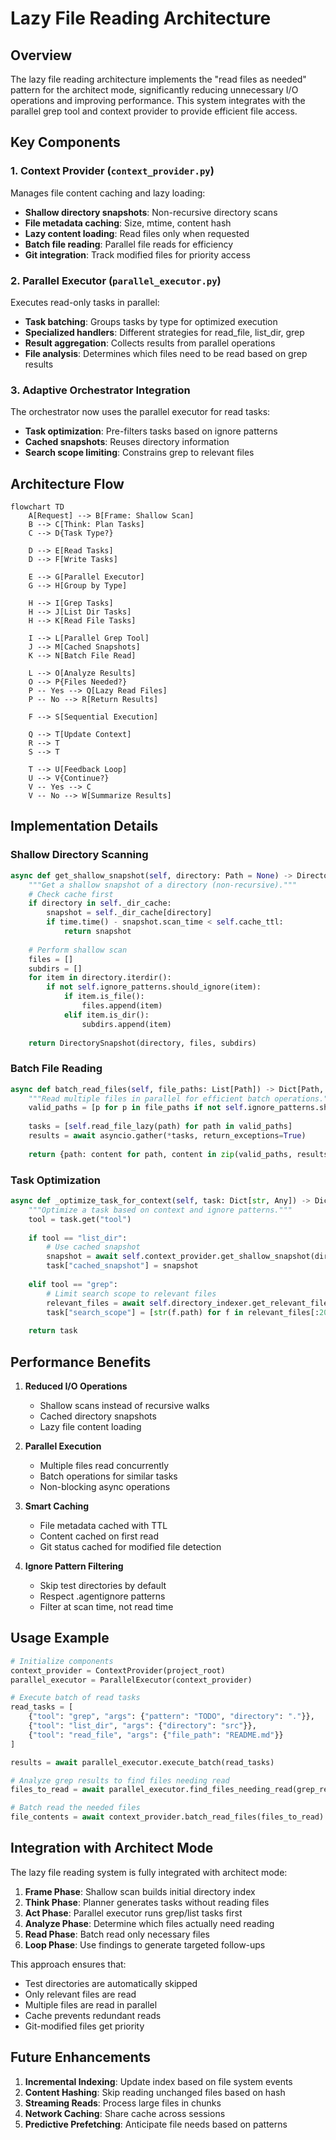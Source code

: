 # Lazy File Reading Architecture

## Overview

The lazy file reading architecture implements the "read files as needed" pattern for the architect mode, significantly reducing unnecessary I/O operations and improving performance. This system integrates with the parallel grep tool and context provider to provide efficient file access.

## Key Components

### 1. Context Provider (`context_provider.py`)
Manages file content caching and lazy loading:
- **Shallow directory snapshots**: Non-recursive directory scans
- **File metadata caching**: Size, mtime, content hash
- **Lazy content loading**: Read files only when requested
- **Batch file reading**: Parallel file reads for efficiency
- **Git integration**: Track modified files for priority access

### 2. Parallel Executor (`parallel_executor.py`)
Executes read-only tasks in parallel:
- **Task batching**: Groups tasks by type for optimized execution
- **Specialized handlers**: Different strategies for read_file, list_dir, grep
- **Result aggregation**: Collects results from parallel operations
- **File analysis**: Determines which files need to be read based on grep results

### 3. Adaptive Orchestrator Integration
The orchestrator now uses the parallel executor for read tasks:
- **Task optimization**: Pre-filters tasks based on ignore patterns
- **Cached snapshots**: Reuses directory information
- **Search scope limiting**: Constrains grep to relevant files

## Architecture Flow

```mermaid
flowchart TD
    A[Request] --> B[Frame: Shallow Scan]
    B --> C[Think: Plan Tasks]
    C --> D{Task Type?}
    
    D --> E[Read Tasks]
    D --> F[Write Tasks]
    
    E --> G[Parallel Executor]
    G --> H[Group by Type]
    
    H --> I[Grep Tasks]
    H --> J[List Dir Tasks]
    H --> K[Read File Tasks]
    
    I --> L[Parallel Grep Tool]
    J --> M[Cached Snapshots]
    K --> N[Batch File Read]
    
    L --> O[Analyze Results]
    O --> P{Files Needed?}
    P -- Yes --> Q[Lazy Read Files]
    P -- No --> R[Return Results]
    
    F --> S[Sequential Execution]
    
    Q --> T[Update Context]
    R --> T
    S --> T
    
    T --> U[Feedback Loop]
    U --> V{Continue?}
    V -- Yes --> C
    V -- No --> W[Summarize Results]
```

## Implementation Details

### Shallow Directory Scanning
```python
async def get_shallow_snapshot(self, directory: Path = None) -> DirectorySnapshot:
    """Get a shallow snapshot of a directory (non-recursive)."""
    # Check cache first
    if directory in self._dir_cache:
        snapshot = self._dir_cache[directory]
        if time.time() - snapshot.scan_time < self.cache_ttl:
            return snapshot
    
    # Perform shallow scan
    files = []
    subdirs = []
    for item in directory.iterdir():
        if not self.ignore_patterns.should_ignore(item):
            if item.is_file():
                files.append(item)
            elif item.is_dir():
                subdirs.append(item)
    
    return DirectorySnapshot(directory, files, subdirs)
```

### Batch File Reading
```python
async def batch_read_files(self, file_paths: List[Path]) -> Dict[Path, Optional[str]]:
    """Read multiple files in parallel for efficient batch operations."""
    valid_paths = [p for p in file_paths if not self.ignore_patterns.should_ignore(p)]
    
    tasks = [self.read_file_lazy(path) for path in valid_paths]
    results = await asyncio.gather(*tasks, return_exceptions=True)
    
    return {path: content for path, content in zip(valid_paths, results)}
```

### Task Optimization
```python
async def _optimize_task_for_context(self, task: Dict[str, Any]) -> Dict[str, Any]:
    """Optimize a task based on context and ignore patterns."""
    tool = task.get("tool")
    
    if tool == "list_dir":
        # Use cached snapshot
        snapshot = await self.context_provider.get_shallow_snapshot(dir_path)
        task["cached_snapshot"] = snapshot
    
    elif tool == "grep":
        # Limit search scope to relevant files
        relevant_files = await self.directory_indexer.get_relevant_files(query)
        task["search_scope"] = [str(f.path) for f in relevant_files[:20]]
    
    return task
```

## Performance Benefits

1. **Reduced I/O Operations**
   - Shallow scans instead of recursive walks
   - Cached directory snapshots
   - Lazy file content loading

2. **Parallel Execution**
   - Multiple files read concurrently
   - Batch operations for similar tasks
   - Non-blocking async operations

3. **Smart Caching**
   - File metadata cached with TTL
   - Content cached on first read
   - Git status cached for modified file detection

4. **Ignore Pattern Filtering**
   - Skip test directories by default
   - Respect .agentignore patterns
   - Filter at scan time, not read time

## Usage Example

```python
# Initialize components
context_provider = ContextProvider(project_root)
parallel_executor = ParallelExecutor(context_provider)

# Execute batch of read tasks
read_tasks = [
    {"tool": "grep", "args": {"pattern": "TODO", "directory": "."}},
    {"tool": "list_dir", "args": {"directory": "src"}},
    {"tool": "read_file", "args": {"file_path": "README.md"}}
]

results = await parallel_executor.execute_batch(read_tasks)

# Analyze grep results to find files needing read
files_to_read = await parallel_executor.find_files_needing_read(grep_results)

# Batch read the needed files
file_contents = await context_provider.batch_read_files(files_to_read)
```

## Integration with Architect Mode

The lazy file reading system is fully integrated with architect mode:

1. **Frame Phase**: Shallow scan builds initial directory index
2. **Think Phase**: Planner generates tasks without reading files
3. **Act Phase**: Parallel executor runs grep/list tasks first
4. **Analyze Phase**: Determine which files actually need reading
5. **Read Phase**: Batch read only necessary files
6. **Loop Phase**: Use findings to generate targeted follow-ups

This approach ensures that:
- Test directories are automatically skipped
- Only relevant files are read
- Multiple files are read in parallel
- Cache prevents redundant reads
- Git-modified files get priority

## Future Enhancements

1. **Incremental Indexing**: Update index based on file system events
2. **Content Hashing**: Skip reading unchanged files based on hash
3. **Streaming Reads**: Process large files in chunks
4. **Network Caching**: Share cache across sessions
5. **Predictive Prefetching**: Anticipate file needs based on patterns